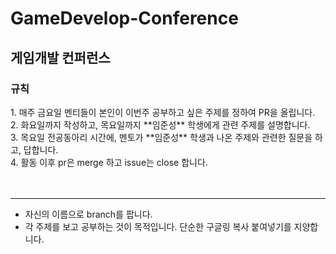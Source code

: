# GameDevelop-Conference

## 게임개발 컨퍼런스

### 규칙

<aside>
1. 매주 금요일 멘티들이 본인이 이번주 공부하고 싶은 주제를 정하여 PR을 올립니다. <br>
2. 화요일까지 작성하고, 목요일까지 **임준성** 학생에게 관련 주제를 설명합니다. <br>
3. 목요일 전공동아리 시간에, 멘토가 **임준성** 학생과 나온 주제와 관련한 질문을 하고, 답합니다. <br>
4. 활동 이후 pr은 merge 하고 issue는 close 합니다.<br>
</aside>

<br>
<br>

---

- 자신의 이름으로 branch를 팝니다. <br>
- 각 주제를 보고 공부하는 것이 목적입니다. 단순한 구글링 복사 붙여넣기를 지양합니다. <br>
